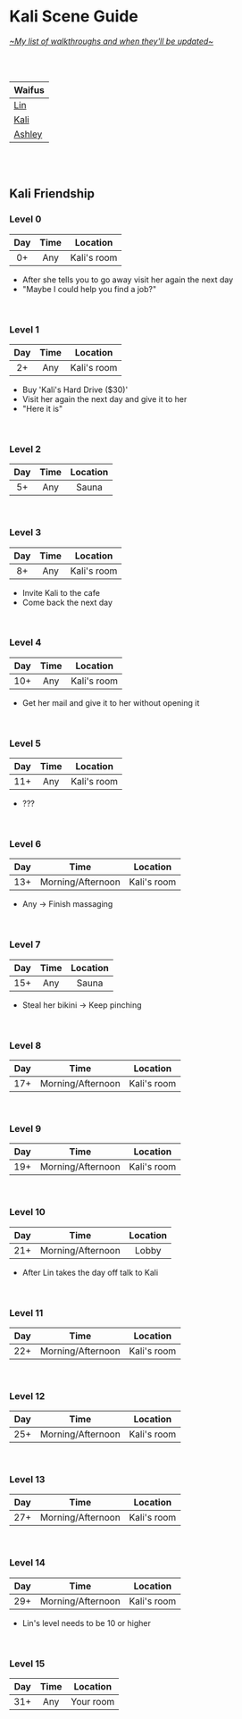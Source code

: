 # Kali Scene Guide
[*\~My list of walkthroughs and when they'll be updated\~*](https://www.patreon.com/maimlain)

<br>
<br>

| Waifus |
|---|
| [Lin](https://github.com/maim-lain/haremhotel/blob/master/lin.md) |
| [Kali](https://github.com/maim-lain/haremhotel/blob/master/kali.md) |
| [Ashley](https://github.com/maim-lain/haremhotel/blob/master/ashley.md) |

<br>
<br>

## Kali Friendship
### Level 0
Day | Time | Location
:---: | :---: | :---:
0+ | Any | Kali's room
- After she tells you to go away visit her again the next day
- "Maybe I could help you find a job?"

<br>

### Level 1
Day | Time | Location
:---: | :---: | :---:
2+ | Any | Kali's room
- Buy 'Kali's Hard Drive ($30)'
- Visit her again the next day and give it to her
- "Here it is"

<br>

### Level 2
Day | Time | Location
:---: | :---: | :---:
5+ | Any | Sauna

<br>

### Level 3
Day | Time | Location
:---: | :---: | :---:
8+ | Any | Kali's room
- Invite Kali to the cafe
- Come back the next day

<br>

### Level 4
Day | Time | Location
:---: | :---: | :---:
10+ | Any | Kali's room
- Get her mail and give it to her without opening it

<br>

### Level 5
Day | Time | Location
:---: | :---: | :---:
11+ | Any | Kali's room
- ???

<br>

### Level 6
Day | Time | Location
:---: | :---: | :---:
13+ | Morning/Afternoon | Kali's room
- Any -> Finish massaging

<br>

### Level 7
Day | Time | Location
:---: | :---: | :---:
15+ | Any | Sauna
- Steal her bikini -> Keep pinching

<br>

### Level 8
Day | Time | Location
:---: | :---: | :---:
17+ | Morning/Afternoon | Kali's room

<br>

### Level 9
Day | Time | Location
:---: | :---: | :---:
19+ | Morning/Afternoon | Kali's room

<br>

### Level 10
Day | Time | Location
:---: | :---: | :---:
21+ | Morning/Afternoon | Lobby
- After Lin takes the day off talk to Kali

<br>

### Level 11
Day | Time | Location
:---: | :---: | :---:
22+ | Morning/Afternoon | Kali's room

<br>

### Level 12
Day | Time | Location
:---: | :---: | :---:
25+ | Morning/Afternoon | Kali's room

<br>

### Level 13
Day | Time | Location
:---: | :---: | :---:
27+ | Morning/Afternoon | Kali's room

<br>

### Level 14
Day | Time | Location
:---: | :---: | :---:
29+ | Morning/Afternoon | Kali's room
- Lin's level needs to be 10 or higher

<br>

### Level 15
Day | Time | Location
:---: | :---: | :---:
31+ | Any | Your room
